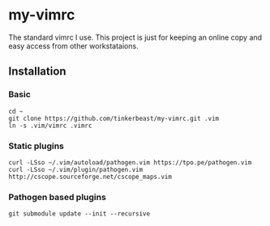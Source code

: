 # my-vimrc

The standard vimrc I use. This project is just for keeping an online copy and easy access from other workstataions.

## Installation

### Basic

    cd ~
    git clone https://github.com/tinkerbeast/my-vimrc.git .vim
    ln -s .vim/vimrc .vimrc

### Static plugins

    curl -LSso ~/.vim/autoload/pathogen.vim https://tpo.pe/pathogen.vim
    curl -LSso ~/.vim/plugin/pathogen.vim http://cscope.sourceforge.net/cscope_maps.vim

### Pathogen based plugins

    git submodule update --init --recursive



